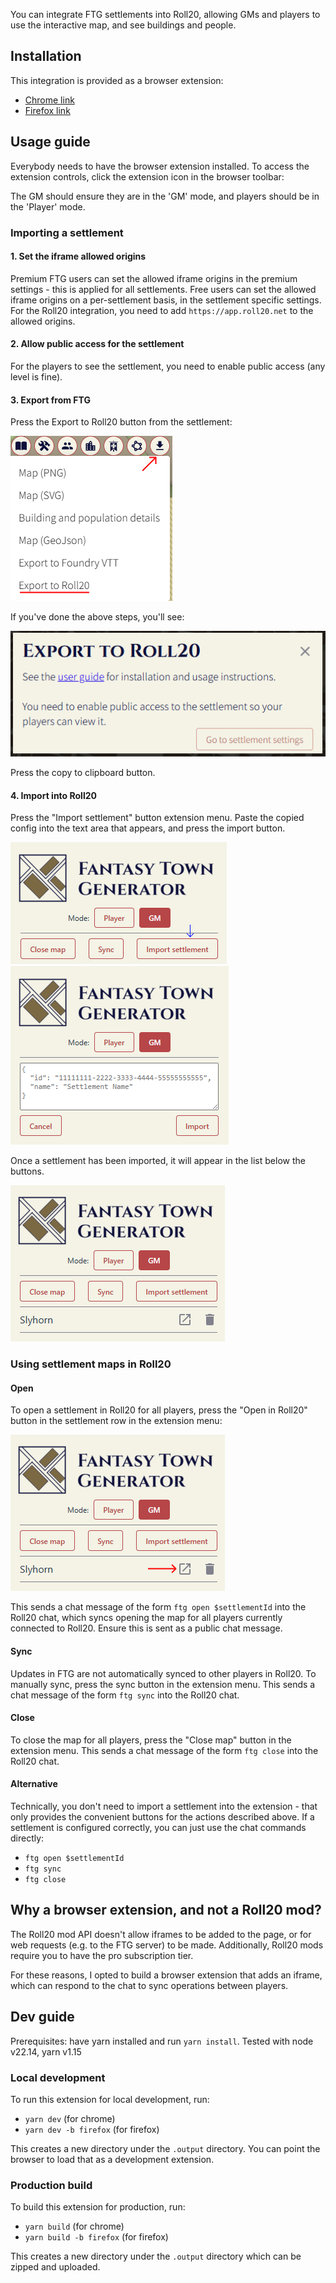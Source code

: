 You can integrate FTG settlements into Roll20, allowing GMs and players to use the interactive map, and see buildings
and people.

## Installation

This integration is provided as a browser extension:

- [Chrome link](https://chromewebstore.google.com/detail/fbjnkjgbkdbjmecngofkinnjjafhfpcl?utm_source=item-share-cb)
- [Firefox link](https://addons.mozilla.org/addon/fantasy-town-generator-roll20/)

## Usage guide

Everybody needs to have the browser extension installed. To access the extension controls, click the extension icon in
the browser toolbar:

The GM should ensure they are in the 'GM' mode, and players should be in the 'Player' mode.

### Importing a settlement

#### 1. Set the iframe allowed origins

Premium FTG users can set the allowed iframe origins in the premium settings - this is applied for all settlements. Free
users can set the allowed iframe origins on a per-settlement basis, in the settlement specific settings. For the Roll20
integration, you need to add `https://app.roll20.net` to the allowed origins.

#### 2. Allow public access for the settlement

For the players to see the settlement, you need to enable public access (any level is fine).

#### 3. Export from FTG

Press the Export to Roll20 button from the settlement:

![export to roll20 in menu](assets/export-menu-roll20.png)

If you've done the above steps, you'll see:

![export to roll20 modal](assets/export-to-roll20.png)

Press the copy to clipboard button.

#### 4. Import into Roll20

Press the "Import settlement" button extension menu. Paste the copied config into the text area that appears, and press
the import button.

![import in roll20](assets/extension-import-button.png)
![import in roll20](assets/import-extension-textarea.png)

Once a settlement has been imported, it will appear in the list below the buttons.

![imported settlement](assets/imported-settlement-roll20.png)

### Using settlement maps in Roll20

#### Open

To open a settlement in Roll20 for all players, press the "Open in Roll20" button in the settlement row in the extension
menu:

![imported settlement](assets/open-settlement-roll20-button.png)

This sends a chat message of the form `ftg open $settlementId` into the Roll20 chat, which syncs opening the map for all
players currently connected to Roll20. Ensure this is sent as a public chat message.

#### Sync

Updates in FTG are not automatically synced to other players in Roll20. To manually sync, press the sync button in the
extension menu. This sends a chat message of the form `ftg sync` into the Roll20 chat.

#### Close

To close the map for all players, press the "Close map" button in the extension menu. This sends a chat message of the
form `ftg close` into the Roll20 chat.

#### Alternative

Technically, you don't need to import a settlement into the extension - that only provides the convenient buttons for
the actions described above. If a settlement is configured correctly, you can just use the chat commands directly:

- `ftg open $settlementId`
- `ftg sync`
- `ftg close`

## Why a browser extension, and not a Roll20 mod?

The Roll20 mod API doesn't allow iframes to be added to the page, or for web requests (e.g. to the FTG server) to be
made. Additionally, Roll20 mods require you to have the pro subscription tier.

For these reasons, I opted to build a browser extension that adds an iframe, which can respond to the chat to sync
operations between players.

## Dev guide

Prerequisites: have yarn installed and run `yarn install`.
Tested with node v22.14, yarn v1.15 

### Local development
To run this extension for local development, run:

- `yarn dev` (for chrome)
- `yarn dev -b firefox` (for firefox)

This creates a new directory under the `.output` directory. You can point the browser to load that as a development
extension.

### Production build
To build this extension for production, run:

- `yarn build` (for chrome)
- `yarn build -b firefox` (for firefox)

This creates a new directory under the `.output` directory which can be zipped and uploaded.
